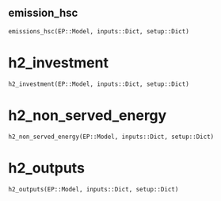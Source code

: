 ## emission_hsc
```@docs
emissions_hsc(EP::Model, inputs::Dict, setup::Dict)
```

# h2_investment
```@docs
h2_investment(EP::Model, inputs::Dict, setup::Dict)
```

# h2_non_served_energy
```@docs
h2_non_served_energy(EP::Model, inputs::Dict, setup::Dict)
```

# h2_outputs
```@docs
h2_outputs(EP::Model, inputs::Dict, setup::Dict)
```

